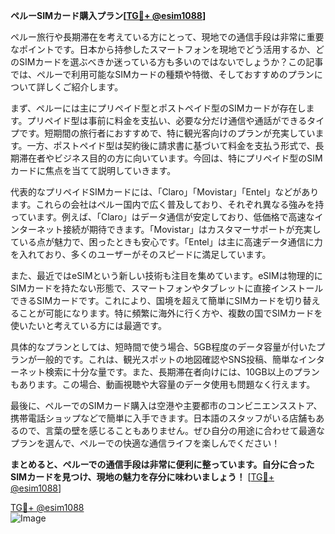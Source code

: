 **ペルーSIMカード購入プラン[[TG💪+ @esim1088](https://t.me/s/esim1088)]**

ペルー旅行や長期滞在を考えている方にとって、現地での通信手段は非常に重要なポイントです。日本から持参したスマートフォンを現地でどう活用するか、どのSIMカードを選ぶべきか迷っている方も多いのではないでしょうか？この記事では、ペルーで利用可能なSIMカードの種類や特徴、そしておすすめのプランについて詳しくご紹介します。

まず、ペルーには主にプリペイド型とポストペイド型のSIMカードが存在します。プリペイド型は事前に料金を支払い、必要な分だけ通信や通話ができるタイプです。短期間の旅行者におすすめで、特に観光客向けのプランが充実しています。一方、ポストペイド型は契約後に請求書に基づいて料金を支払う形式で、長期滞在者やビジネス目的の方に向いています。今回は、特にプリペイド型のSIMカードに焦点を当てて説明していきます。

代表的なプリペイドSIMカードには、「Claro」「Movistar」「Entel」などがあります。これらの会社はペルー国内で広く普及しており、それぞれ異なる強みを持っています。例えば、「Claro」はデータ通信が安定しており、低価格で高速なインターネット接続が期待できます。「Movistar」はカスタマーサポートが充実している点が魅力で、困ったときも安心です。「Entel」は主に高速データ通信に力を入れており、多くのユーザーがそのスピードに満足しています。

また、最近ではeSIMという新しい技術も注目を集めています。eSIMは物理的にSIMカードを持たない形態で、スマートフォンやタブレットに直接インストールできるSIMカードです。これにより、国境を超えて簡単にSIMカードを切り替えることが可能になります。特に頻繁に海外に行く方や、複数の国でSIMカードを使いたいと考えている方には最適です。

具体的なプランとしては、短時間で使う場合、5GB程度のデータ容量が付いたプランが一般的です。これは、観光スポットの地図確認やSNS投稿、簡単なインターネット検索に十分な量です。また、長期滞在者向けには、10GB以上のプランもあります。この場合、動画視聴や大容量のデータ使用も問題なく行えます。

最後に、ペルーでのSIMカード購入は空港や主要都市のコンビニエンスストア、携帯電話ショップなどで簡単に入手できます。日本語のスタッフがいる店舗もあるので、言葉の壁を感じることもありません。ぜひ自分の用途に合わせて最適なプランを選んで、ペルーでの快適な通信ライフを楽しんでください！

**まとめると、ペルーでの通信手段は非常に便利に整っています。自分に合ったSIMカードを見つけ、現地の魅力を存分に味わいましょう！** [[TG💪+ @esim1088](https://t.me/s/esim1088)]

[TG💪+ @esim1088](https://t.me/s/esim1088)  
![Image](https://i.postimg.cc/Y0z9fWf4/image.png)